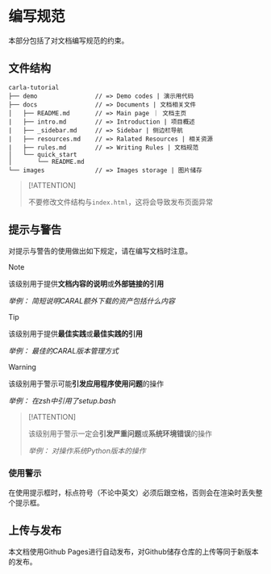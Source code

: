 #  编写规范
本部分包括了对文档编写规范的约束。

## 文件结构

```
carla-tutorial
├── demo                // => Demo codes | 演示用代码
├── docs                // => Documents | 文档相关文件
│   ├── README.md       // => Main page ｜ 文档主页
|   ├── intro.md        // => Introduction | 项目概述
|   ├── _sidebar.md     // => Sidebar | 侧边栏导航
|   ├── resources.md    // => Ralated Resources | 相关资源
|   ├── rules.md        // => Writing Rules | 文档规范
│   └── quick_start    
│       └── README.md  
└── images              // => Images storage | 图片储存
```

> [!ATTENTION]
>
>不要修改文件结构与`index.html`，这将会导致发布页面异常

## 提示与警告

对提示与警告的使用做出如下规定，请在编写文档时注意。

> [!NOTE]
> 
> 该级别用于提供**文档内容的说明**或**外部链接的引用**
> 
> *举例： 简短说明CARAL额外下载的资产包括什么内容*

> [!TIP]
> 
> 该级别用于提供**最佳实践**或**最佳实践的引用**
>
> *举例： 最佳的CARAL版本管理方式*

> [!WARNING]
> 
> 该级别用于警示可能**引发应用程序使用问题**的操作
> 
> *举例： 在zsh中引用了setup.bash*

> [!ATTENTION]
> 
> 该级别用于警示一定会**引发严重问题**或**系统环境错误**的操作
> 
> *举例： 对操作系统Python版本的操作*

### 使用警示

在使用提示框时，标点符号（不论中英文）必须后跟空格，否则会在渲染时丢失整个提示框。

## 上传与发布

本文档使用Github Pages进行自动发布，对Github储存仓库的上传等同于新版本的发布。